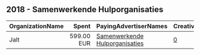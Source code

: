 ## 2018 - Samenwerkende Hulporganisaties 
|OrganizationName|Spent|PayingAdvertiserNames|CreativeUrls|Impressions|Genders|AgeBrackets|CountryCodes|BillingAddresses|CandidateBallotInformation|
|:---|---:|:---|:---|---:|:---|:---|:---|:---|:---|
|Jalt|599.00 EUR|[Samenwerkende Hulporganisaties](2018/Samenwerkende_Hulporganisaties.md)|[0](https://www.snap.com/political-ads/asset/3cba0c43f4276fd0511fbd57dbbfe4cebc4578ced3e212da0eac4f040b9110db?mediaType=mp4)|346,883||18+|netherlands|"Krom boomssloot 22-1,Amsterdam,1011GW,NL"||
